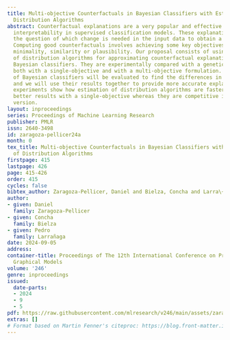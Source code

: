 ```yaml
---
title: Multi-objective Counterfactuals in Bayesian Classifiers with Estimation of
  Distribution Algorithms
abstract: Counterfactual explanations are a very popular and effective method to convey
  interpretability in supervised classification models. These explanations answer
  the question of which change is needed in the input data to obtain a desired output.
  Computing good counterfactuals involves achieving some key objectives, such as validity,
  minimality, similarity or plausibility. Our proposal consists of using estimation
  of distribution algorithms for approximating counterfactual explanations within
  Bayesian classifiers. They are experimentally compared with a genetic algorithm,
  both with a single-objective and with a multi-objective formulation. Different types
  of Bayesian classifiers will be evaluated to find the differences in their explanations
  and we will use their results together to provide more accurate explanations. The
  experiments show how estimation of distribution algorithms are faster and achieve
  better results with a single-objective whereas they are competitive in the multi-objective
  version.
layout: inproceedings
series: Proceedings of Machine Learning Research
publisher: PMLR
issn: 2640-3498
id: zaragoza-pellicer24a
month: 0
tex_title: Multi-objective Counterfactuals in Bayesian Classifiers with Estimation
  of Distribution Algorithms
firstpage: 415
lastpage: 426
page: 415-426
order: 415
cycles: false
bibtex_author: Zaragoza-Pellicer, Daniel and Bielza, Concha and Larra\~{n}aga, Pedro
author:
- given: Daniel
  family: Zaragoza-Pellicer
- given: Concha
  family: Bielza
- given: Pedro
  family: Larrañaga
date: 2024-09-05
address:
container-title: Proceedings of The 12th International Conference on Probabilistic
  Graphical Models
volume: '246'
genre: inproceedings
issued:
  date-parts:
  - 2024
  - 9
  - 5
pdf: https://raw.githubusercontent.com/mlresearch/v246/main/assets/zaragoza-pellicer24a/zaragoza-pellicer24a.pdf
extras: []
# Format based on Martin Fenner's citeproc: https://blog.front-matter.io/posts/citeproc-yaml-for-bibliographies/
---
```

